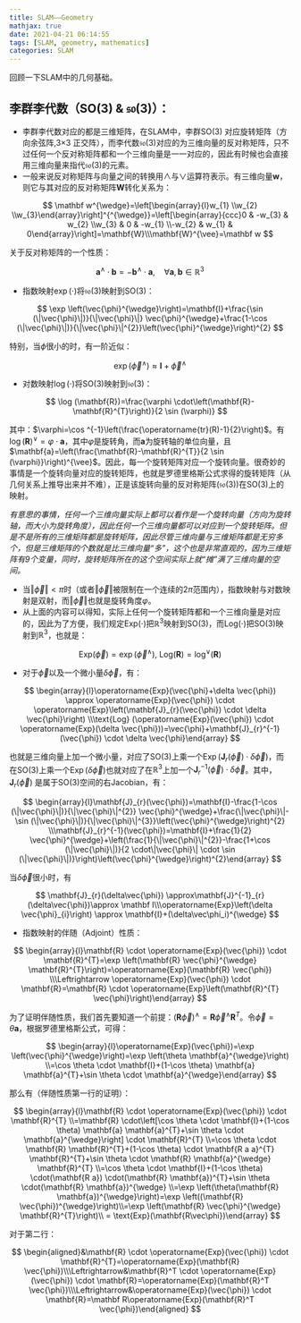 ```yaml
---
title: SLAM——Geometry
mathjax: true
date: 2021-04-21 06:14:55
tags: [SLAM, geometry, mathematics]
categories: SLAM
---
```

回顾一下SLAM中的几何基础。<!--more-->
## 李群李代数（$\text{SO(3) } \& ~\mathfrak{so}(3)$）：

- 李群李代数对应的都是三维矩阵，在SLAM中，李群$\text{SO(3) }$ 对应旋转矩阵（方向余弦阵,3×3 正交阵），而李代数$\mathfrak{so}(3)$对应的为三维向量的反对称矩阵，只不过任何一个反对称矩阵都和一个三维向量是一一对应的，因此有时候也会直接用三维向量来指代$\mathfrak {so}(3)$的元素。
- 一般来说反对称矩阵与向量之间的转换用$\wedge$与$\vee$运算符表示。有三维向量$\mathbf w$，则它与其对应的反对称矩阵$\mathbf W$转化关系为：

$$
\mathbf w^{\wedge}=\left[\begin{array}{l}w_{1} \\w_{2} \\w_{3}\end{array}\right]^{^{\wedge}}=\left[\begin{array}{ccc}0 & -w_{3} & w_{2} \\w_{3} & 0 & -w_{1} \\-w_{2} & w_{1} & 0\end{array}\right]=\mathbf{W}\\\mathbf{W}^{\vee}=\mathbf w
$$

关于反对称矩阵的一个性质：

$$
\mathbf{a}^{\wedge} \cdot \mathbf{b}=-\mathbf{b}^{\wedge} \cdot \mathbf{a}, \quad \forall \mathbf{a}, \mathbf{b} \in \mathbb R^{3}
$$

- 指数映射$\exp(\cdot)$将$\mathfrak{so}(3)$映射到$\text{SO(3)}$：

$$
\exp \left(\vec{\phi}^{\wedge}\right)=\mathbf{I}+\frac{\sin (\|\vec{\phi}\|)}{\|\vec{\phi}\|} \vec{\phi}^{\wedge}+\frac{1-\cos (\|\vec{\phi}\|)}{\|\vec{\phi}\|^{2}}\left(\vec{\phi}^{\wedge}\right)^{2}
$$

特别，当$\phi$很小的时，有一阶近似：

$$
\exp \left(\vec{\phi}^{\wedge}\right) \approx \mathbf{I}+\vec{\phi}^{\wedge}
$$

- 对数映射$\log(\cdot)$将$\text{SO}(3)$映射到$\mathfrak{so}(3)$：

$$
\log (\mathbf{R})=\frac{\varphi \cdot\left(\mathbf{R}-\mathbf{R}^{T}\right)}{2 \sin (\varphi)}
$$

其中：$\varphi=\cos ^{-1}\left(\frac{\operatorname{tr}(R)-1}{2}\right)$。有$\log (\mathbf{R})^{\vee}=\varphi \cdot \mathbf{a}$，其中$\varphi$是旋转角，而$\mathbf a$为旋转轴的单位向量，且$\mathbf{a}=\left(\frac{\mathbf{R}-\mathbf{R}^{T}}{2 \sin (\varphi)}\right)^{\vee}$。因此，每一个旋转矩阵对应一个旋转向量。很奇妙的事情是一个旋转向量对应的旋转矩阵，也就是罗德里格斯公式求得的旋转矩阵（从几何关系上推导出来并不难），正是该旋转向量的反对称矩阵$\left(\mathfrak{so}(3)\right)$在$\text{SO(3)}$上的映射。

*有意思的事情，任何一个三维向量实际上都可以看作是一个旋转向量（方向为旋转轴，而大小为旋转角度），因此任何一个三维向量都可以对应到一个旋转矩阵。但是不是所有的三维矩阵都是旋转矩阵，因此尽管三维向量与三维矩阵都是无穷多个，但是三维矩阵的个数就是比三维向量“多”，这个也是非常直观的，因为三维矩阵有9个变量，同时，旋转矩阵所在的这个空间实际上就“摊”满了三维向量的空间。*

- 当$\left\Vert \vec{\phi}\right\Vert<\pi$时（或者$\left\Vert\vec{\phi} \right\Vert$被限制在一个连续的$2\pi$范围内），指数映射与对数映射是双射，而$\left\Vert\vec{\phi} \right\Vert$也就是旋转角度$\varphi$。
- 从上面的内容可以得知，实际上任何一个旋转矩阵都和一个三维向量是对应的，因此为了方便，我们规定$\text{Exp}(\cdot)$把$\mathbb R^3$映射到$\text{SO(3)}$，而$\text{Log}(\cdot)$把$\text{SO(3)}$映射到$\mathbb R^3$，也就是：

$$
\text{Exp}(\vec\phi) =  \exp(\vec\phi^{\wedge}) , ~\text{Log}(\mathbf R) = \log^\vee(\mathbf R)
$$

- 对于$\vec\phi$以及一个微小量$\delta\vec\phi$，有：

$$
\begin{array}{l}\operatorname{Exp}(\vec{\phi}+\delta \vec{\phi}) \approx \operatorname{Exp}(\vec{\phi}) \cdot \operatorname{Exp}\left(\mathbf{J}_{r}(\vec{\phi}) \cdot \delta \vec{\phi}\right) \\\text{Log} (\operatorname{Exp}(\vec{\phi}) \cdot \operatorname{Exp}(\delta \vec{\phi}))=\vec{\phi}+\mathbf{J}_{r}^{-1}(\vec{\phi}) \cdot \delta \vec{\phi}\end{array}
$$

也就是三维向量上加一个微小量，对应了$\text{SO(3)}$上乘一个$\operatorname{Exp}\left(\mathbf{J}_{r}(\vec{\phi}) \cdot \delta \vec{\phi}\right)$，而在$\text{SO(3)}$上乘一个$\operatorname{Exp}(\delta \vec{\phi})$也就对应了在$\mathbb R^3$上加一个$\mathbf{J}_{r}^{-1}(\vec{\phi}) \cdot \delta \vec{\phi}$。其中，$\mathbf{J}_{r}(\vec{\phi})$ 是属于$\text{SO(3)}$空间的右Jacobian，有：

$$
\begin{array}{l}\mathbf{J}_{r}(\vec{\phi})=\mathbf{I}-\frac{1-\cos (\|\vec{\phi}\|)}{\|\vec{\phi}\|^{2}} \vec{\phi}^{\wedge}+\frac{\|\vec{\phi}\|-\sin (\|\vec{\phi}\|)}{\|\vec{\phi}\|^{3}}\left(\vec{\phi}^{\wedge}\right)^{2} \\\mathbf{J}_{r}^{-1}(\vec{\phi})=\mathbf{I}+\frac{1}{2} \vec{\phi}^{\wedge}+\left(\frac{1}{\|\vec{\phi}\|^{2}}-\frac{1+\cos (\|\vec{\phi}\|)}{2 \cdot\|\vec{\phi}\| \cdot \sin (\|\vec{\phi}\|)}\right)\left(\vec{\phi}^{\wedge}\right)^{2}\end{array}
$$

当$\delta\vec\phi$很小时，有

$$
\mathbf{J}_{r}(\delta\vec{\phi}) \approx\mathbf{J}^{-1}_{r}(\delta\vec{\phi})\approx \mathbf I\\\operatorname{Exp}\left(\delta \vec{\phi}_{i}\right) \approx \mathbf{I}+(\delta\vec\phi_i)^{\wedge}
$$

- 指数映射的伴随（Adjoint）性质：

$$
\begin{array}{l}\mathbf{R} \cdot \operatorname{Exp}(\vec{\phi}) \cdot \mathbf{R}^{T}=\exp \left(\mathbf{R} \vec{\phi}^{\wedge} \mathbf{R}^{T}\right)=\operatorname{Exp}(\mathbf{R} \vec{\phi}) \\\Leftrightarrow \operatorname{Exp}(\vec{\phi}) \cdot \mathbf{R}=\mathbf{R} \cdot \operatorname{Exp}\left(\mathbf{R}^{T} \vec{\phi}\right)\end{array}
$$

为了证明伴随性质，我们首先要知道一个前提：$(\mathbf{R} \vec{\phi})^{\wedge}=\mathbf{R} \vec{\phi}^{\wedge} \mathbf{R}^{T}$。令$\vec \phi = \theta \mathbf a$，根据罗德里格斯公式，可得：

$$
\begin{array}{l}\operatorname{Exp}(\vec{\phi})=\exp \left(\vec{\phi}^{\wedge}\right)=\exp \left(\theta \mathbf{a}^{\wedge}\right) \\=\cos \theta \cdot \mathbf{I}+(1-\cos \theta) \mathbf{a} \mathbf{a}^{T}+\sin \theta \cdot \mathbf{a}^{\wedge}\end{array}
$$

那么有（伴随性质第一行的证明）：

$$
\begin{array}{l}\mathbf{R} \cdot \operatorname{Exp}(\vec{\phi}) \cdot \mathbf{R}^{T} \\=\mathbf{R} \cdot\left[\cos \theta \cdot \mathbf{I}+(1-\cos \theta) \mathbf{a} \mathbf{a}^{T}+\sin \theta \cdot \mathbf{a}^{\wedge}\right] \cdot \mathbf{R}^{T} \\=\cos \theta \cdot \mathbf{R} \mathbf{R}^{T}+(1-\cos \theta) \cdot \mathbf{R a a}^{T} \mathbf{R}^{T}+\sin \theta \cdot \mathbf{R} \mathbf{a}^{\wedge} \mathbf{R}^{T} \\=\cos \theta \cdot \mathbf{I}+(1-\cos \theta) \cdot(\mathbf{R a}) \cdot(\mathbf{R} \mathbf{a})^{T}+\sin \theta \cdot(\mathbf{R} \mathbf{a})^{\wedge} \\=\exp \left(\theta(\mathbf{R} \mathbf{a})^{\wedge}\right)=\exp \left((\mathbf{R} \vec{\phi})^{\wedge}\right)\\=\exp \left(\mathbf{R} \vec{\phi}^{\wedge} \mathbf{R}^{T}\right)\\ = \text{Exp}(\mathbf{R\vec\phi})\end{array}
$$

对于第二行：

$$
\begin{aligned}&\mathbf{R} \cdot \operatorname{Exp}(\vec{\phi}) \cdot \mathbf{R}^{T}=\operatorname{Exp}(\mathbf{R} \vec{\phi})\\\Leftrightarrow&\mathbf{R}^T \cdot \operatorname{Exp}(\vec{\phi}) \cdot \mathbf{R}=\operatorname{Exp}(\mathbf{R}^T \vec{\phi})\\\Leftrightarrow&\operatorname{Exp}(\vec{\phi}) \cdot \mathbf{R}=\mathbf R\operatorname{Exp}(\mathbf{R}^T \vec{\phi})\end{aligned}
$$